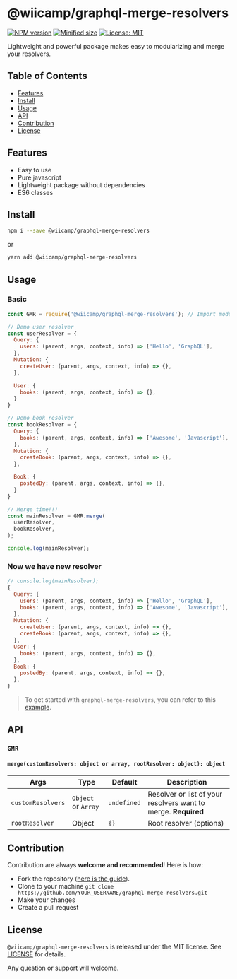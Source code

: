 # @wiicamp/graphql-merge-resolvers
[![NPM version](https://img.shields.io/github/package-json/v/wiicamp/graphql-merge-resolvers)](https://www.npmjs.com/package/@wiicamp/graphql-merge-resolvers)
[![Minified size](https://img.shields.io/github/repo-size/wiicamp/graphql-merge-resolvers?style=flat-square)](https://www.npmjs.com/package/@wiicamp/graphql-merge-resolvers)
[![License: MIT](https://img.shields.io/github/license/wiicamp/graphql-merge-resolvers)](https://opensource.org/licenses/MIT)

Lightweight and powerful package makes easy to modularizing and merge your resolvers.

## Table of Contents
- [Features](#features)
- [Install](#install)
- [Usage](#usage)
- [API](#api)
- [Contribution](#contribution)
- [License](#license)

## Features
- Easy to use
- Pure javascript
- Lightweight package without dependencies
- ES6 classes

## Install
```sh
npm i --save @wiicamp/graphql-merge-resolvers
```
or
```sh
yarn add @wiicamp/graphql-merge-resolvers
```

## Usage
### Basic 
```javascript
const GMR = require('@wiicamp/graphql-merge-resolvers'); // Import module

// Demo user resolver
const userResolver = {
  Query: { 
    users: (parent, args, context, info) => ['Hello', 'GraphQL'],
  },
  Mutation: {
    createUser: (parent, args, context, info) => {},
  },

  User: {
    books: (parent, args, context, info) => {},
  }
}

// Demo book resolver
const bookResolver = {
  Query: { 
    books: (parent, args, context, info) => ['Awesome', 'Javascript'],
  },
  Mutation: {
    createBook: (parent, args, context, info) => {},
  },

  Book: {
    postedBy: (parent, args, context, info) => {},
  }
}

// Merge time!!!
const mainResolver = GMR.merge(
  userResolver,
  bookResolver,
);

console.log(mainResolver);
```

### Now we have new resolver
```javascript
// console.log(mainResolver);
{
  Query: {
    users: (parent, args, context, info) => ['Hello', 'GraphQL'],
    books: (parent, args, context, info) => ['Awesome', 'Javascript'],
  },
  Mutation: {
    createUser: (parent, args, context, info) => {},
    createBook: (parent, args, context, info) => {},
  },
  User: {
    books: (parent, args, context, info) => {},
  },
  Book: {
    postedBy: (parent, args, context, info) => {},
  },
}
```

> To get started with `graphql-merge-resolvers`, you can refer to this [example](example).

## API
### `GMR`
#### `merge(customResolvers: object or array, rootResolver: object): object`
| Args                         | Type                                                            | Default | Description                                                                                                                                                                                                                                              |
| --------------------------- | --------------------------------------------------------------- | ------- | ------------------------------------------------------------------------------------------------------------------------------------------------------------------------------------------------------------------------------------------------- |
| `customResolvers`                  | `Object` or `Array` | `undefined`  | Resolver or list of your resolvers want to merge. **Required**                                              |
| `rootResolver`                     | Object              | `{}`         | Root resolver (options)  |
     

## Contribution
Contribution are always **welcome and recommended**! Here is how:

- Fork the repository ([here is the guide](https://help.github.com/articles/fork-a-repo/)).
- Clone to your machine ```git clone https://github.com/YOUR_USERNAME/graphql-merge-resolvers.git```
- Make your changes
- Create a pull request


## License
`@wiicamp/graphql-merge-resolvers` is released under the MIT license. See [LICENSE](./LICENSE) for details.  
  
Any question or support will welcome.
